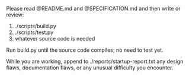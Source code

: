 Please read @README.md and @SPECIFICATION.md and then write or review:

1) ./scripts/build.py
2) ./scripts/test.py
3) whatever source code is needed

Run build.py until the source code compiles; no need to test yet.

While you are working, append to ./reports/startup-report.txt any design flaws, documentation flaws, or any unusual difficulty you encounter.